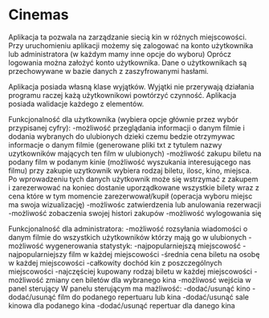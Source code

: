 # Cinemas
Aplikacja ta pozwala na zarządzanie siecią kin w różnych miejscowości.
Przy uruchomieniu aplikacji możemy się zalogować na konto użytkownika lub administratora (w każdym mamy inne opcje do wyboru)
Oprócz logowania można założyć konto użytkownika. Dane o użytkownikach są przechowywane w bazie danych z zaszyfrowanymi hasłami.

Aplikacja posiada własną klase wyjątków. Wyjątki nie przerywają działania programu raczej każą użytkownikowi powtórzyć czynność.
Aplikacja posiada walidacje każdego z elementów.


Funkcjonalność dla użytkownika (wybiera opcje głównie przez wybór przypisanej cyfry):
-możliwość przeglądania informacji o danym filmie i dodania wybranych do ulubionych dzieki czemu bedzie otrzymywac informacje o danym filmie 
(generowane pliki txt z tytulem nazwy uzytkowników mających ten film w ulubionych)
-możliwość zakupu biletu na podany film w podanym kinie (możliwość wyszukania interesującego nas filmu)
przy zakupie uzytkownik wybiera rodzaj biletu, ilosc, kino, miejsca. Po wprowadzeniu tych danych użytkownik może się wstrzymać z zakupem i zarezerwować na koniec dostanie
uporządkowane wszystkie bilety wraz z cena które w tym momencie zarezerwował/kupił (operacja wyboru miejsc ma swoja wizualizację)
-możliwośc zatwierdzenia lub anulowania rezerwacji
-możliwość zobaczenia swojej histori zakupów
-możliwość wylogowania się

Funkcjonalność dla administratora:
-możliwość rozsyłania wiadomości o danym filmie do wszystkich użytkowników którzy mają go w ulubionych
-możliwość wygenerowania statystyk:
  -najpopularniejszą miejscowość
  -najpopularniejszy film w każdej miejscowości
  -średnia cena biletu na osobę w każdej miejscowości
  -całkowity dochód kin z poszczególnych miejscowości
  -najczęściej kupowany rodzaj biletu w każdej miejscowości
-możliwość zmiany cen biletów dla wybranego kina
-możliwosć wejścia w panel sterujący
W panelu sterującym ma mażliwość:
-dodać/usunąć kino
-dodać/usunąć film do podanego repertuaru lub kina
-dodać/usunąć sale kinowa dla podanego kina
-dodać/usunąć repertuar dla danego kina
